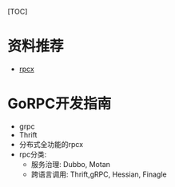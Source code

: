 [TOC]

# 资料推荐
- [rpcx](https://doc.rpcx.io/part1/quickstart.html)

# GoRPC开发指南
- grpc
- Thrift
- 分布式全功能的rpcx
- rpc分类: 
    - 服务治理: Dubbo, Motan
    - 跨语言调用: Thrift,gRPC, Hessian, Finagle

